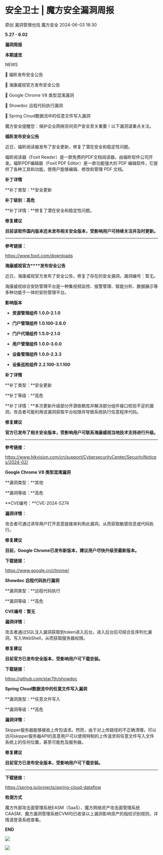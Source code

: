 #  安全卫士 | 魔方安全漏洞周报   
原创 漏洞管理也找  魔方安全   2024-06-03 18:30  
  
**5.27 - 6.02**  
  
**漏洞周报**  
  
**本期速览**  
  
  
  
NEWS   
  
🔹 福昕发布安全公告  
  
🔹 海康威视官方发布安全公告  
  
🔹 Google Chrome V8 类型混淆漏洞  
  
🔹 Showdoc 远程代码执行漏洞  
  
🔹 Spring Cloud数据流中的任意文件写入漏洞  
  
魔方安全提醒您：保护企业网络空间资产安全至关重要！以下漏洞请重点关注。  
  
  
  
  
**福昕发布安全公告**  
  
  
  
  
近日，福昕阅读器发布了安全更新，修复了潜在安全和稳定性问题。  
  
福昕阅读器（Foxit Reader）是一款免费的PDF文档阅读器，由福昕软件公司开发。福昕PDF编辑器（Foxit PDF Editor）是一款功能强大的 PDF 编辑软件，它提供了各种工具和功能，使用户能够编辑、修改和管理 PDF 文档。  
  
**补丁详情**  
  
**补丁类型：**安全更新  
  
**补丁级别：高危**  
  
**补丁详情：**修复了潜在安全和稳定性问题。  
  
**修复建议**  
  
**目前该软件国内版本还未发布相关安全版本，受影响用户可持续关注并及时更新。**  
  
****  
**参考链接：**  
  
https://www.foxit.com/downloads  
  
  
  
  
**海康威视官方****发布安全公告**  
  
  
  
  
近日，海康威视官方发布了安全公告，修复了存在的安全漏洞，漏洞编号：暂无。  
  
海康威视综合安防管理平台是一种集视频监控、报警管理、智能分析、数据展示等多种功能于一体的安防管理平台。  
  
  
**影响版本**  
  
- **资源管理组件 1.0.0-2.1.0**  
  
- **门户管理组件 1.0.100-2.6.0**  
  
- **门户代理组件 1.5.0-2.1.0**  
  
- **用户管理组件 1.0.0-3.0.0**  
  
- **设备管理组件 1.0.0-2.3.3**  
  
- **设备巡检组件 2.2.100-3.1.100**  
  
  
  
**补丁详情**  
  
**补丁类型：**安全更新  
  
**补丁等级：**高危  
  
**补丁详情：**本次更新升级部分开源依赖库并解决部分组件接口校验不足的漏洞，攻击者可能利用该漏洞获取平台权限并导致系统执行任意程序代码。  
  
**修复建议**  
  
**官方已发布了相关安全版本，受影响用户可联系海康威视当地技术支持进行升级。**  
  
****  
**参考链接：**  
  
https://www.hikvision.com/cn/support/CybersecurityCenter/SecurityNotices/2024-02/  
  
**Google Chrome V8 类型混淆漏洞**  
  
**漏洞类型：**其他  
  
**漏洞等级：**高危  
  
**CVE编号：**CVE-2024-5274  
  
**漏洞详情：**  
  
攻击者可通过诱导用户打开恶意链接来利用此漏洞，从而获取敏感信息或代码执行。  
  
**修复建议**  
  
**目前，Google Chrome已发布新版本，建议用户尽快升级至最新版本。**  
  
  
**下载链接：**  
  
https://www.google.cn/chrome/  
  
  
**Showdoc 远程代码执行漏洞**  
  
**漏洞类型：**远程代码执行  
  
**漏洞等级：**高危  
  
**CVE编号：暂无**  
  
**漏洞详情：**  
  
攻击者通过SQL注入漏洞获取到token进入后台。进入后台后可结合反序列化漏洞，写入WebShell，从而获取服务器权限。  
  
**修复建议**  
  
**目前官方已发布安全版本，受影响用户可下载安装。**  
  
  
**下载链接：**  
  
https://github.com/star7th/showdoc  
  
  
**Spring Cloud数据流中的任意文件写入漏洞**  
  
**漏洞类型：**任意文件写入  
  
**漏洞等级：**高危  
  
**漏洞详情：**  
  
Skipper服务器能够接收上传包请求。然而，由于对上传路径的不正确清理，可以访问skipper服务器API的恶意用户可以使用特制的上传请求将任意文件写入文件系统上的任何位置，甚至可能危及服务器。  
  
**修复建议**  
  
**目前官方已发布安全版本，受影响用户可下载安装。**  
  
****  
**下载链接：**  
  
https://spring.io/projects/spring-cloud-dataflow  
  
  
**检测方式**  
   
  
魔方外部攻击面管理系统EASM（SaaS）、魔方网络资产攻击面管理系统CAASM、魔方漏洞管理系统CVM均已收录以上漏洞影响资产的指纹识别规则，详情请登录系统查看。  
  
  
**END**  
  
  
![](https://mmbiz.qpic.cn/sz_mmbiz_gif/ZTu8ibzLzefGgSVia7uKcm8GsQ1O7ibMmTpNnhtibke6ibLicqWLfnqHfYjCfJw0gfEdb9x5czavV05yxCjpfWYvyTdA/640?wx_fmt=gif "")  
  
![](https://mmbiz.qpic.cn/sz_mmbiz_png/ZTu8ibzLzefGgSVia7uKcm8GsQ1O7ibMmTpBG4saEIPzh7ibiagsaSJrXicNpFVlAibVEL4oOzGXWNGW2m1mpaAkn4V2g/640?wx_fmt=png "")  
  
  
